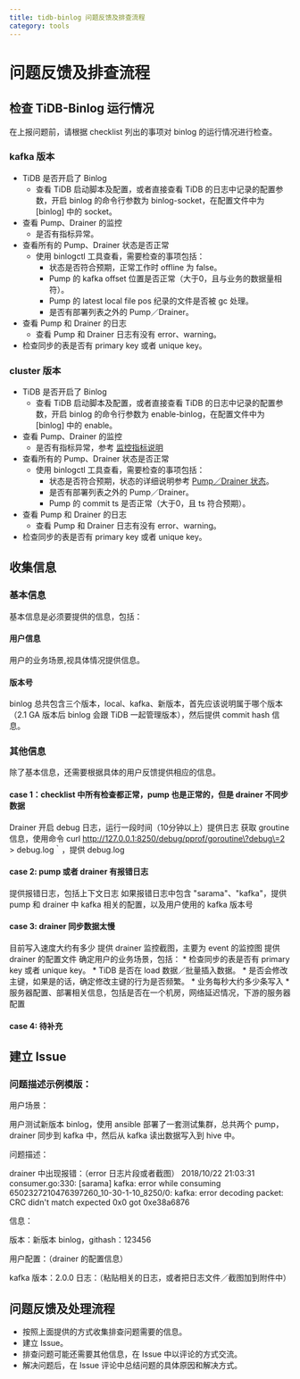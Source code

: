 ```yaml
---
title: tidb-binlog 问题反馈及排查流程
category: tools
---
```


# 问题反馈及排查流程

## 检查 TiDB-Binlog 运行情况

在上报问题前，请根据 checklist 列出的事项对 binlog 的运行情况进行检查。

### kafka 版本
* TiDB 是否开启了 Binlog
    * 查看 TiDB 启动脚本及配置，或者直接查看 TiDB 的日志中记录的配置参数，开启 binlog 的命令行参数为 binlog-socket，在配置文件中为 [binlog] 中的 socket。
* 查看 Pump、Drainer 的监控
    * 是否有指标异常。
* 查看所有的 Pump、Drainer 状态是否正常
    * 使用 binlogctl 工具查看，需要检查的事项包括：
        * 状态是否符合预期，正常工作时 offline 为 false。
        * Pump 的 kafka offset 位置是否正常（大于0，且与业务的数据量相符）。
        * Pump 的 latest local file pos 纪录的文件是否被 gc 处理。
        * 是否有部署列表之外的 Pump／Drainer。
* 查看 Pump 和 Drainer 的日志
    * 查看 Pump 和 Drainer 日志有没有 error、warning。
* 检查同步的表是否有 primary key 或者 unique key。

### cluster 版本
* TiDB 是否开启了 Binlog
    * 查看 TiDB 启动脚本及配置，或者直接查看 TiDB 的日志中记录的配置参数，开启 binlog 的命令行参数为 enable-binlog，在配置文件中为 [binlog] 中的 enable。
* 查看 Pump、Drainer 的监控
    * 是否有指标异常，参考 [监控指标说明](./tidb-binlog-monitor.md)
* 查看所有的 Pump、Drainer 状态是否正常
    * 使用 binlogctl 工具查看，需要检查的事项包括：
        * 状态是否符合预期，状态的详细说明参考 [Pump／Drainer 状态](./tidb-binlog-cluster.md#pumpdrainer-状态)。
        * 是否有部署列表之外的 Pump／Drainer。
        * Pump 的 commit ts 是否正常（大于0，且 ts 符合预期）。
* 查看 Pump 和 Drainer 的日志
    * 查看 Pump 和 Drainer 日志有没有 error、warning。
* 检查同步的表是否有 primary key 或者 unique key。

## 收集信息

### 基本信息

基本信息是必须要提供的信息，包括：
#### 用户信息
用户的业务场景,视具体情况提供信息。
#### 版本号

binlog 总共包含三个版本，local、kafka、新版本，首先应该说明属于哪个版本（2.1 GA 版本后 binlog 会跟 TiDB 一起管理版本），然后提供 commit hash 信息。

### 其他信息
除了基本信息，还需要根据具体的用户反馈提供相应的信息。

#### case 1：checklist 中所有检查都正常，pump 也是正常的，但是 drainer 不同步数据
Drainer 开启 debug 日志，运行一段时间（10分钟以上）提供日志
获取 groutine 信息，使用命令 curl http://127.0.0.1:8250/debug/pprof/goroutine\?debug\=2 > debug.log｀，提供 debug.log

#### case 2:  pump 或者 drainer 有报错日志
提供报错日志，包括上下文日志
如果报错日志中包含 "sarama"、"kafka"，提供 pump 和 drainer 中 kafka 相关的配置，以及用户使用的 kafka 版本号

#### case 3: drainer 同步数据太慢
目前写入速度大约有多少
提供 drainer 监控截图，主要为 event 的监控图
提供 drainer 的配置文件
确定用户的业务场景，包括：
    * 检查同步的表是否有 primary key 或者 unique key。
    * TiDB 是否在 load 数据／批量插入数据。
    * 是否会修改主键，如果是的话，确定修改主键的行为是否频繁。
    * 业务每秒大约多少条写入
    * 服务器配置、部署相关信息，包括是否在一个机房，网络延迟情况，下游的服务器配置

#### case 4: 待补充

## 建立 Issue

### 问题描述示例模版：

用户场景：

用户测试新版本 binlog，使用 ansible 部署了一套测试集群，总共两个 pump，drainer 同步到 kafka 中，然后从 kafka 读出数据写入到 hive 中。

问题描述：

drainer 中出现报错：（error 日志片段或者截图）
2018/10/22 21:03:31 consumer.go:330: [sarama] kafka: error while consuming 6502327210476397260_10-30-1-10_8250/0: kafka: error
decoding packet: CRC didn't match expected 0x0 got 0xe38a6876

信息：

版本：新版本 binlog，githash：123456

用户配置：（drainer 的配置信息）

kafka 版本：2.0.0
日志：（粘贴相关的日志，或者把日志文件／截图加到附件中）

## 问题反馈及处理流程
* 按照上面提供的方式收集排查问题需要的信息。
* 建立 Issue。
* 排查问题可能还需要其他信息，在 Issue 中以评论的方式交流。
* 解决问题后，在 Issue 评论中总结问题的具体原因和解决方式。